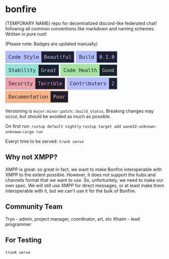 # bonfire
(TEMPORARY NAME) repo for decentralized discord-like federated chat! following all common conventions like markdown and naming schemes. Written in pure rust! 

(Please note: Badges are updated manually)

![Code Style: Beautiful](repo-style/badges/code-style.png) ![Build: 0.1.0](repo-style/badges/version.png) ![Stability: Great](repo-style/badges/stability.png) ![Code Health: Good](repo-style/badges/code-health.png) ![Security: Terrible](repo-style/badges/security.png) ![Contibuters: 2](repo-style/badges/contributers.png) ![Documentation: Poor](repo-style/badges/documentation.png)


Versioning is `major:minor:patch::build_status`. Breaking changes may occur, but should be avoided as much as possible. 

On first run: 
`rustup default nightly`
`rustup target add wasm32-unknown-unknown`
`cargo run`

Everyt time to be served: 
`trunk serve`

## Why not XMPP?

XMPP is great: so great in fact, we want to make Bonfire interoperable with XMPP to the extent possible. However, it does not support the hubs and channels format that we want to use. So, unfortuntely, we need to make our own spec. We will still use XMPP for direct messages, or at least make them interoperable with it, but we can't use it for the bulk of Bonfire.

## Community Team

Tryo - admin, project manager, coordinator, art, etc
Khaim - lead programmer

## For Testing

`trunk serve`
